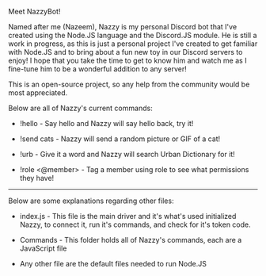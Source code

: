 Meet NazzyBot!

Named after me (Nazeem), Nazzy is my personal Discord bot that I've created using the Node.JS language and the Discord.JS module. He is still a work in progress, as this is just a personal project I've created to get familiar with Node.JS and to bring about a fun new toy in our Discord servers to enjoy! I hope that you take the time to get to know him and watch me as I fine-tune him to be a wonderful addition to any server!

This is an open-source project, so any help from the community would be most appreciated.

Below are all of Nazzy's current commands:

* !hello          - Say hello and Nazzy will say hello back, try it!

* !send cats      - Nazzy will send a random picture or GIF of a cat!

* !urb            - Give it a word and Nazzy will search Urban Dictionary for it!

* !role <@member> - Tag a member using role to see what permissions they have!

******************************************************************************

Below are some explanations regarding other files:

* index.js - This file is the main driver and it's what's used initialized Nazzy, to connect it, run it's commands, and check for it's token code.

* Commands - This folder holds all of Nazzy's commands, each are a JavaScript file

* Any other file are the default files needed to run Node.JS
